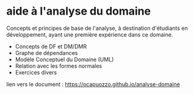 # aide à l'analyse du domaine

Concepts et principes de base de l'analyse, à destination d'étudiants en développement, 
ayant une première expérience dans ce domaine.

* Concepts de DF et DM/DMR
* Graphe de dépendances
* Modèle Conceptuel du Domaine (UML)
* Relation avec les formes normales
* Exercices divers

lien vers le document : https://ocapuozzo.github.io/analyse-domaine

